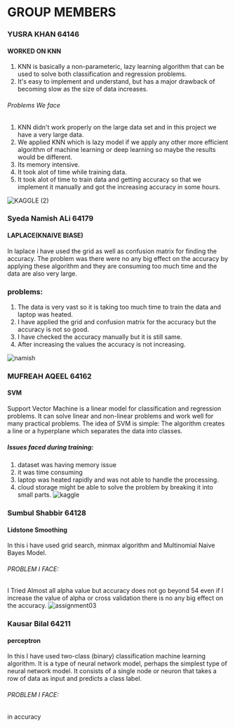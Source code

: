 # GROUP MEMBERS
### YUSRA KHAN 64146
#### WORKED ON KNN
1. KNN is basically a non-parameteric, lazy learning algorithm that can be used to solve both classification and regression problems.
2. It's easy to implement and understand, but has a major drawback of becoming slow as the size of data increases.
###### Problems We face
1. KNN didn't work properly on the large data set and in this project we have a very large data.
2. We applied KNN which is lazy model if we apply any other more efficient algorithm of machine learning or deep learning so maybe the results would be different.
3. Its memory intensive.
4. It took alot of time while training data.
5. It took alot of time to train data and getting accuracy so that we implement it manually and got the increasing accuracy in some hours. 




![KAGGLE (2)](https://user-images.githubusercontent.com/99583325/169516473-ed6ea807-ef0d-4b3f-85d9-67c9296dfd66.jpeg)


### Syeda Namish ALi 64179
#### LAPLACE(KNAIVE BIASE)
In laplace i have used the grid as well as confusion matrix for finding the accuracy. The problem was there were no any big effect on the accuracy by applying these algorithm and they are consuming too much time and the data are also very large.
### problems:
1. The data is very vast so it is taking too much time to train the data and laptop was heated.
2. I have applied the grid and confusion matrix for the accuracy but the accuracy is not so good.
3. I have checked the accuracy manually but it is still same.
4. After increasing the values the accuracy is not increasing.


![namish](https://user-images.githubusercontent.com/99584430/169521901-4ead8cbd-d1b1-4745-99f4-e5a3e67e5d6f.jpeg)


### MUFREAH AQEEL 64162
#### SVM
Support Vector Machine is a linear model for classification and regression problems. It can solve linear and non-linear problems and work well for many practical problems. The idea of SVM is simple: The algorithm creates a line or a hyperplane which separates the data into classes.
##### Issues faced during training:
1. dataset was having memory issue
2. it was time consuming
3. laptop was heated rapidly and was not able to handle the processing.
4. cloud storage might be able to solve the problem by breaking it into small parts.
![kaggle](https://user-images.githubusercontent.com/99583155/169557921-5b51268b-ff25-42bc-8454-d686025c7152.JPG)

### Sumbul Shabbir 64128
#### Lidstone Smoothing
In this i have used grid search, minmax algorithm and Multinomial Naive Bayes Model.
###### PROBLEM I FACE:


I Tried Almost all alpha value but accuracy does not go beyond 54 even if I increase the value of alpha or cross validation there is no any big effect on the accuracy. 
![assignment03](https://user-images.githubusercontent.com/99585437/169690182-6c4912b6-8f0e-47d2-bea1-f25c70e8436a.jpeg)


### Kausar Bilal 64211
#### perceptron
In this I have used two-class (binary) classification machine learning algorithm. It is a type of neural network model, perhaps the simplest type of neural network model. It consists of a single node or neuron that takes a row of data as input and predicts a class label.
###### PROBLEM I FACE:
in accuracy

